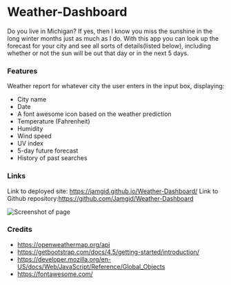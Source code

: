 # Weather-Dashboard
Do you live in Michigan? If yes, then I know you miss the sunshine in the long winter months just as much as I do. With this app you can look up the forecast for your city and see all sorts of details(listed below), including whether or not the sun will be out that day or in the next 5 days.


### Features
Weather report for whatever city the user enters in the input box, displaying: 
- City name
- Date
- A font awesome icon based on the weather prediction
- Temperature (Fahrenheit)
- Humidity
- Wind speed
- UV index
- 5-day future forecast
- History of past searches 

### Links
Link to deployed site: https://jamgid.github.io/Weather-Dashboard/ 
Link to Github repository:https://github.com/Jamgid/Weather-Dashboard

![Screenshot of page](https://user-images.githubusercontent.com/69053531/97061840-53b2b400-1566-11eb-9ff1-ad7339f3676e.png)


### Credits

  - https://openweathermap.org/api
  - https://getbootstrap.com/docs/4.5/getting-started/introduction/
  - https://developer.mozilla.org/en-US/docs/Web/JavaScript/Reference/Global_Objects
  - https://fontawesome.com/







